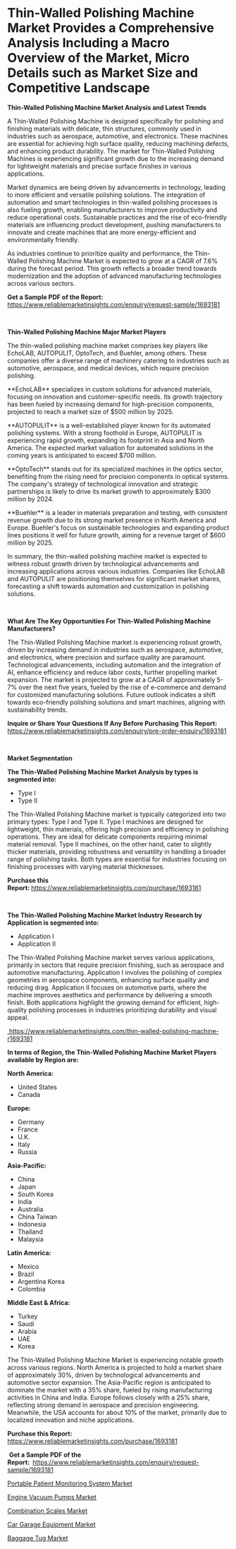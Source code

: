 <p><h1>Thin-Walled Polishing Machine Market Provides a Comprehensive Analysis Including a Macro Overview of the Market, Micro Details such as Market Size and Competitive Landscape</h1></p><p><strong>Thin-Walled Polishing Machine Market Analysis and Latest Trends</strong></p>
<p><p>A Thin-Walled Polishing Machine is designed specifically for polishing and finishing materials with delicate, thin structures, commonly used in industries such as aerospace, automotive, and electronics. These machines are essential for achieving high surface quality, reducing machining defects, and enhancing product durability. The market for Thin-Walled Polishing Machines is experiencing significant growth due to the increasing demand for lightweight materials and precise surface finishes in various applications.</p><p>Market dynamics are being driven by advancements in technology, leading to more efficient and versatile polishing solutions. The integration of automation and smart technologies in thin-walled polishing processes is also fueling growth, enabling manufacturers to improve productivity and reduce operational costs. Sustainable practices and the rise of eco-friendly materials are influencing product development, pushing manufacturers to innovate and create machines that are more energy-efficient and environmentally friendly.</p><p>As industries continue to prioritize quality and performance, the Thin-Walled Polishing Machine Market is expected to grow at a CAGR of 7.6% during the forecast period. This growth reflects a broader trend towards modernization and the adoption of advanced manufacturing technologies across various sectors.</p></p>
<p><strong>Get a Sample PDF of the Report:&nbsp;</strong> <a href="https://www.reliablemarketinsights.com/enquiry/request-sample/1693181?utm_campaign=1197&utm_medium=2&utm_source=Github&utm_content=ia&utm_term=20102024&utm_id=thin-walled-polishing-machine">https://www.reliablemarketinsights.com/enquiry/request-sample/1693181</a></p>
<p>&nbsp;</p>
<p><strong>Thin-Walled Polishing Machine Major Market Players</strong></p>
<p><p>The thin-walled polishing machine market comprises key players like EchoLAB, AUTOPULIT, OptoTech, and Buehler, among others. These companies offer a diverse range of machinery catering to industries such as automotive, aerospace, and medical devices, which require precision polishing.</p><p>**EchoLAB** specializes in custom solutions for advanced materials, focusing on innovation and customer-specific needs. Its growth trajectory has been fueled by increasing demand for high-precision components, projected to reach a market size of $500 million by 2025.</p><p>**AUTOPULIT** is a well-established player known for its automated polishing systems. With a strong foothold in Europe, AUTOPULIT is experiencing rapid growth, expanding its footprint in Asia and North America. The expected market valuation for automated solutions in the coming years is anticipated to exceed $700 million.</p><p>**OptoTech** stands out for its specialized machines in the optics sector, benefiting from the rising need for precision components in optical systems. The company's strategy of technological innovation and strategic partnerships is likely to drive its market growth to approximately $300 million by 2024.</p><p>**Buehler** is a leader in materials preparation and testing, with consistent revenue growth due to its strong market presence in North America and Europe. Buehler's focus on sustainable technologies and expanding product lines positions it well for future growth, aiming for a revenue target of $600 million by 2025.</p><p>In summary, the thin-walled polishing machine market is expected to witness robust growth driven by technological advancements and increasing applications across various industries. Companies like EchoLAB and AUTOPULIT are positioning themselves for significant market shares, forecasting a shift towards automation and customization in polishing solutions.</p></p>
<p>&nbsp;</p>
<p><strong>What Are The Key Opportunities For Thin-Walled Polishing Machine Manufacturers?</strong></p>
<p><p>The Thin-Walled Polishing Machine market is experiencing robust growth, driven by increasing demand in industries such as aerospace, automotive, and electronics, where precision and surface quality are paramount. Technological advancements, including automation and the integration of AI, enhance efficiency and reduce labor costs, further propelling market expansion. The market is projected to grow at a CAGR of approximately 5-7% over the next five years, fueled by the rise of e-commerce and demand for customized manufacturing solutions. Future outlook indicates a shift towards eco-friendly polishing solutions and smart machines, aligning with sustainability trends.</p></p>
<p><strong>Inquire or Share Your Questions If Any Before Purchasing This Report:</strong> <a href="https://www.reliablemarketinsights.com/enquiry/pre-order-enquiry/1693181?utm_campaign=1197&utm_medium=2&utm_source=Github&utm_content=ia&utm_term=20102024&utm_id=thin-walled-polishing-machine">https://www.reliablemarketinsights.com/enquiry/pre-order-enquiry/1693181</a></p>
<p>&nbsp;</p>
<p><strong>Market Segmentation</strong></p>
<p><strong>The Thin-Walled Polishing Machine Market Analysis by types is segmented into:</strong></p>
<p><ul><li>Type I</li><li>Type II</li></ul></p>
<p><p>The Thin-Walled Polishing Machine market is typically categorized into two primary types: Type I and Type II. Type I machines are designed for lightweight, thin materials, offering high precision and efficiency in polishing operations. They are ideal for delicate components requiring minimal material removal. Type II machines, on the other hand, cater to slightly thicker materials, providing robustness and versatility in handling a broader range of polishing tasks. Both types are essential for industries focusing on finishing processes with varying material thicknesses.</p></p>
<p><strong>Purchase this Report:&nbsp;</strong><a href="https://www.reliablemarketinsights.com/purchase/1693181?utm_campaign=1197&utm_medium=2&utm_source=Github&utm_content=ia&utm_term=20102024&utm_id=thin-walled-polishing-machine">https://www.reliablemarketinsights.com/purchase/1693181</a></p>
<p>&nbsp;</p>
<p><strong>The Thin-Walled Polishing Machine Market Industry Research by Application is segmented into:</strong></p>
<p><ul><li>Application I</li><li>Application II</li></ul></p>
<p><p>The Thin-Walled Polishing Machine market serves various applications, primarily in sectors that require precision finishing, such as aerospace and automotive manufacturing. Application I involves the polishing of complex geometries in aerospace components, enhancing surface quality and reducing drag. Application II focuses on automotive parts, where the machine improves aesthetics and performance by delivering a smooth finish. Both applications highlight the growing demand for efficient, high-quality polishing processes in industries prioritizing durability and visual appeal.</p></p>
<p><a href="https://www.reliablemarketinsights.com/thin-walled-polishing-machine-r1693181?utm_campaign=1197&utm_medium=2&utm_source=Github&utm_content=ia&utm_term=20102024&utm_id=thin-walled-polishing-machine">&nbsp;https://www.reliablemarketinsights.com/thin-walled-polishing-machine-r1693181</a></p>
<p><strong>In terms of Region, the Thin-Walled Polishing Machine Market Players available by Region are:</strong></p>
<p>
    <p> <strong> North America: </strong>
        <ul>
            <li>United States</li>
            <li>Canada</li>
        </ul>
        </p> 
    <p> <strong> Europe: </strong>
        <ul>
            <li>Germany</li>
            <li>France</li>
            <li>U.K.</li>
            <li>Italy</li>
            <li>Russia</li>
        </ul>
        </p> 
    <p> <strong> Asia-Pacific: </strong>
        <ul>
            <li>China</li>
            <li>Japan</li>
            <li>South Korea</li>
            <li>India</li>
            <li>Australia</li>
            <li>China Taiwan</li>
            <li>Indonesia</li>
            <li>Thailand</li>
            <li>Malaysia</li>
        </ul>
        </p> 
    <p> <strong> Latin America: </strong>
        <ul>
            <li>Mexico</li>
            <li>Brazil</li>
            <li>Argentina Korea</li>
            <li>Colombia</li>
        </ul>
        </p> 
    <p> <strong> Middle East & Africa: </strong>
        <ul>
            <li>Turkey</li>
            <li>Saudi</li>
            <li>Arabia</li>
            <li>UAE</li>
            <li>Korea</li>
        </ul>
    </p>
    </p>
<p><p>The Thin-Walled Polishing Machine Market is experiencing notable growth across various regions. North America is projected to hold a market share of approximately 30%, driven by technological advancements and automotive sector expansion. The Asia-Pacific region is anticipated to dominate the market with a 35% share, fueled by rising manufacturing activities in China and India. Europe follows closely with a 25% share, reflecting strong demand in aerospace and precision engineering. Meanwhile, the USA accounts for about 10% of the market, primarily due to localized innovation and niche applications.</p></p>
<p><strong>Purchase this Report: </strong><a href="https://www.reliablemarketinsights.com/purchase/1693181?utm_campaign=1197&utm_medium=2&utm_source=Github&utm_content=ia&utm_term=20102024&utm_id=thin-walled-polishing-machine">https://www.reliablemarketinsights.com/purchase/1693181</a></p>
<p>&nbsp;<strong>Get a Sample PDF of the Report:&nbsp;&nbsp;</strong><a href="https://www.reliablemarketinsights.com/enquiry/request-sample/1693181?utm_campaign=1197&utm_medium=2&utm_source=Github&utm_content=ia&utm_term=20102024&utm_id=thin-walled-polishing-machine">https://www.reliablemarketinsights.com/enquiry/request-sample/1693181</a></p>
<p><strong></strong></p>
<p><p><a href="https://www.linkedin.com/pulse/trends-global-portable-patient-monitoring-system-market-forecast-hw01e?utm_campaign=1197&utm_medium=2&utm_source=Github&utm_content=ia&utm_term=20102024&utm_id=thin-walled-polishing-machine">Portable Patient Monitoring System Market</a></p><p><a href="https://www.linkedin.com/pulse/engine-vacuum-pumps-market-size-share-analysis-growth-1s8ce?utm_campaign=1197&utm_medium=2&utm_source=Github&utm_content=ia&utm_term=20102024&utm_id=thin-walled-polishing-machine">Engine Vacuum Pumps Market</a></p><p><a href="https://www.linkedin.com/pulse/combination-scales-market-evolution-key-trends-regional-botre?utm_campaign=1197&utm_medium=2&utm_source=Github&utm_content=ia&utm_term=20102024&utm_id=thin-walled-polishing-machine">Combination Scales Market</a></p><p><a href="https://www.linkedin.com/pulse/car-garage-equipment-market-segmentation-in-depth-analysis-jcqbf?utm_campaign=1197&utm_medium=2&utm_source=Github&utm_content=ia&utm_term=20102024&utm_id=thin-walled-polishing-machine">Car Garage Equipment Market</a></p><p><a href="https://www.linkedin.com/pulse/baggage-tug-industry-forecast-market-shifts-strategic-imperatives-iftpe?utm_campaign=1197&utm_medium=2&utm_source=Github&utm_content=ia&utm_term=20102024&utm_id=thin-walled-polishing-machine">Baggage Tug Market</a></p></p>